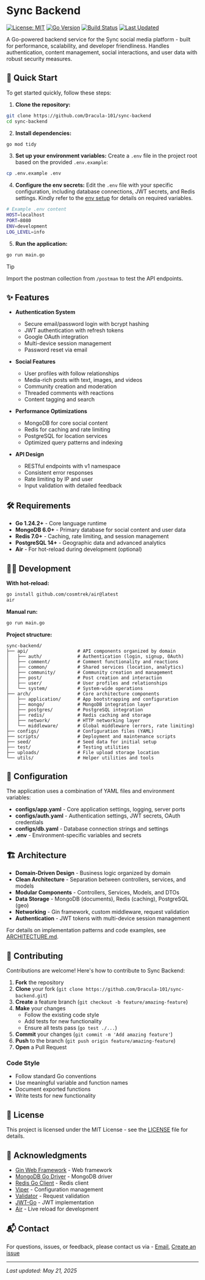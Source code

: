 # Sync Backend

[![License: MIT](https://img.shields.io/badge/License-MIT-blue.svg)](https://opensource.org/licenses/MIT)
[![Go Version](https://img.shields.io/badge/go-1.24.2-00ADD8.svg)](https://go.dev/)
[![Build Status](https://img.shields.io/badge/build-passing-brightgreen.svg)](https://github.com/Dracula-101/sync-backend)
[![Last Updated](https://img.shields.io/badge/updated-May%2021%2C%202025-informational.svg)](https://github.com/Dracula-101/sync-backend)

A Go-powered backend service for the Sync social media platform - built for performance, scalability, and developer friendliness. Handles authentication, content management, social interactions, and user data with robust security measures.

## 🚀 Quick Start

To get started quickly, follow these steps:
1. **Clone the repository:**
  ```bash
  git clone https://github.com/Dracula-101/sync-backend
  cd sync-backend
  ```

2. **Install dependencies:**
  ```bash
  go mod tidy
  ```

3. **Set up your environment variables:**
Create a `.env` file in the project root based on the provided `.env.example`:
  ```bash
  cp .env.example .env
  ```

4. **Configure the env secrets:**
Edit the `.env` file with your specific configuration, including database connections, JWT secrets, and Redis settings. Kindly refer to the [env setup](docs/ENV-SETUP.md) for details on required variables.
  ```bash
  # Example .env content
  HOST=localhost
  PORT=8080
  ENV=development
  LOG_LEVEL=info
  ```

5. **Run the application:**
  ```bash
  go run main.go
  ```

> [!TIP]
>  Import the postman collection from `/postman` to test the API endpoints.

## ✨ Features

- **Authentication System**
  - Secure email/password login with bcrypt hashing
  - JWT authentication with refresh tokens
  - Google OAuth integration
  - Multi-device session management
  - Password reset via email

- **Social Features**
  - User profiles with follow relationships
  - Media-rich posts with text, images, and videos
  - Community creation and moderation
  - Threaded comments with reactions
  - Content tagging and search

- **Performance Optimizations**
  - MongoDB for core social content
  - Redis for caching and rate limiting
  - PostgreSQL for location services
  - Optimized query patterns and indexing

- **API Design**
  - RESTful endpoints with v1 namespace
  - Consistent error responses
  - Rate limiting by IP and user
  - Input validation with detailed feedback

## 🛠️ Requirements

- **Go 1.24.2+** - Core language runtime
- **MongoDB 6.0+** - Primary database for social content and user data
- **Redis 7.0+** - Caching, rate limiting, and session management
- **PostgreSQL 14+** - Geographic data and advanced analytics
- **Air** - For hot-reload during development (optional)

## 🏃‍♂️ Development

**With hot-reload:**
```bash
go install github.com/cosmtrek/air@latest
air
```

**Manual run:**
```bash
go run main.go
```

**Project structure:**
```
sync-backend/
├── api/                  # API components organized by domain
│   ├── auth/             # Authentication (login, signup, OAuth)
│   ├── comment/          # Comment functionality and reactions
│   ├── common/           # Shared services (location, analytics)
│   ├── community/        # Community creation and management
│   ├── post/             # Post creation and interaction
│   ├── user/             # User profiles and relationships
│   └── system/           # System-wide operations
├── arch/                 # Core architecture components
│   ├── application/      # App bootstrapping and configuration
│   ├── mongo/            # MongoDB integration layer
│   ├── postgres/         # PostgreSQL integration
│   ├── redis/            # Redis caching and storage
│   ├── network/          # HTTP networking layer
│   └── middleware/       # Global middleware (errors, rate limiting)
├── configs/              # Configuration files (YAML)
├── scripts/              # Deployment and maintenance scripts
├── seed/                 # Seed data for initial setup
├── test/                 # Testing utilities
├── uploads/              # File upload storage location
└── utils/                # Helper utilities and tools
```

## 🔧 Configuration

The application uses a combination of YAML files and environment variables:

- **configs/app.yaml** - Core application settings, logging, server ports
- **configs/auth.yaml** - Authentication settings, JWT secrets, OAuth credentials
- **configs/db.yaml** - Database connection strings and settings
- **.env** - Environment-specific variables and secrets


## 🏗️ Architecture

- **Domain-Driven Design** - Business logic organized by domain
- **Clean Architecture** - Separation between controllers, services, and models
- **Modular Components** - Controllers, Services, Models, and DTOs
- **Data Storage** - MongoDB (documents), Redis (caching), PostgreSQL (geo)
- **Networking** - Gin framework, custom middleware, request validation
- **Authentication** - JWT tokens with multi-device session management

For details on implementation patterns and code examples, see [ARCHITECTURE.md](docs/ARCHITECTURE.md).

## 🤝 Contributing

Contributions are welcome! Here's how to contribute to Sync Backend:

1. **Fork** the repository
2. **Clone** your fork (`git clone https://github.com/Dracula-101/sync-backend.git`)
3. **Create** a feature branch (`git checkout -b feature/amazing-feature`)
4. **Make** your changes
   - Follow the existing code style
   - Add tests for new functionality
   - Ensure all tests pass (`go test ./...`)
5. **Commit** your changes (`git commit -m 'Add amazing feature'`)
6. **Push** to the branch (`git push origin feature/amazing-feature`)
7. **Open** a Pull Request

### Code Style

- Follow standard Go conventions
- Use meaningful variable and function names
- Document exported functions
- Write tests for new functionality

## 📄 License

This project is licensed under the MIT License - see the [LICENSE](LICENSE) file for details.

## 🙏 Acknowledgments

- [Gin Web Framework](https://github.com/gin-gonic/gin) - Web framework
- [MongoDB Go Driver](https://github.com/mongodb/mongo-go-driver) - MongoDB driver
- [Redis Go Client](https://github.com/redis/go-redis) - Redis client
- [Viper](https://github.com/spf13/viper) - Configuration management
- [Validator](https://github.com/go-playground/validator) - Request validation
- [JWT-Go](https://github.com/golang-jwt/jwt) - JWT implementation
- [Air](https://github.com/cosmtrek/air) - Live reload for development

## 📬 Contact

For questions, issues, or feedback, please contact us via - [Email](mailto:pratikpujari1000@gmail.com), [Create an issue](https://github.com/Dracula-101/sync-backend/issues)

---

*Last updated: May 21, 2025*